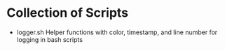 # Collection of Scripts

* logger.sh
Helper functions with color, timestamp, and line number for logging in bash
scripts

